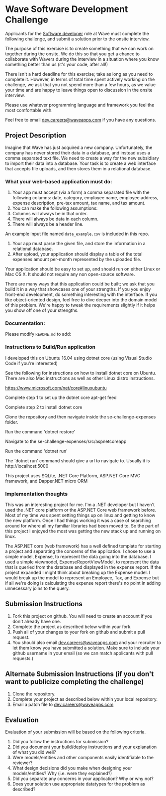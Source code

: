 # Wave Software Development Challenge
Applicants for the [Software developer](https://wave.bamboohr.co.uk/jobs/view.php?id=1) role at Wave must complete the following challenge, and submit a solution prior to the onsite interview. 

The purpose of this exercise is to create something that we can work on together during the onsite. We do this so that you get a chance to collaborate with Wavers during the interview in a situation where you know something better than us (it's your code, after all!) 

There isn't a hard deadline for this exercise; take as long as you need to complete it. However, in terms of total time spent actively working on the challenge, we ask that you not spend more than a few hours, as we value your time and are happy to leave things open to discussion in the onsite interview.

Please use whatever programming language and framework you feel the most comfortable with.

Feel free to email [dev.careers@waveapps.com](dev.careers@waveapps.com) if you have any questions.

## Project Description
Imagine that Wave has just acquired a new company. Unfortunately, the company has never stored their data in a database, and instead uses a comma separated text file. We need to create a way for the new subsidiary to import their data into a database. Your task is to create a web interface that accepts file uploads, and then stores them in a relational database.

### What your web-based application must do:

1. Your app must accept (via a form) a comma separated file with the following columns: date, category, employee name, employee address, expense description, pre-tax amount, tax name, and tax amount.
1. You can make the following assumptions:
 1. Columns will always be in that order.
 2. There will always be data in each column.
 3. There will always be a header line.

 An example input file named `data_example.csv` is included in this repo.

1. Your app must parse the given file, and store the information in a relational database.
1. After upload, your application should display a table of the total expenses amount per-month represented by the uploaded file.

Your application should be easy to set up, and should run on either Linux or Mac OS X. It should not require any non open-source software.

There are many ways that this application could be built; we ask that you build it in a way that showcases one of your strengths. If you you enjoy front-end development, do something interesting with the interface. If you like object-oriented design, feel free to dive deeper into the domain model of this problem. We're happy to tweak the requirements slightly if it helps you show off one of your strengths.

### Documentation:

Please modify `README.md` to add:

### Instructions to Build/Run application

I developed this on Ubuntu 16.04 using dotnet core (using Visual Studio Code if you're interested)

See the following for instructions on how to install dotnet core on Ubuntu. There are also Mac instructions as well as other Linux distro instructions. 

https://www.microsoft.com/net/core#linuxubuntu

Complete step 1 to set up the dotnet core apt-get feed

Complete step 2 to install dotnet core

Clone the repository and then navigate inside the se-challenge-expenses folder.

Run the command 'dotnet restore'

Navigate to the se-challenge-expenses/src/aspnetcoreapp

Run the command 'dotnet run'

The 'dotnet run' command should give a url to navigate to. Usually it is http://localhost:5000

This project uses SQLite, .NET Core Platform, ASP.NET Core MVC framework, and Dapper.NET micro ORM 

### Implementation thoughts

This was an interesting project for me. I'm a .NET developer but I haven't used the .NET core platform or the ASP.NET Core web framework before. Most of my time was spent setting things up on linux and getting to know the new platform. Once I had things working it was a case of searching around for where all my familiar libraries had been moved to. So the part of this project I enjoyed the most was getting the new stack up and running on linux.

The ASP.NET core (web framework) has a well defined template for starting a project and separating the concerns of the application. I chose to use a simple model, Expense, to represent the data going into the database. I used a simple viewmodel, ExpenseReportViewModel, to represent the data that is queried from the database and displayed in the expense report. If the project expanded I might think about breaking up the Expense model. I would break up the model to represent an Employee, Tax, and Expense but if all we're doing is calculating the expense report there's no point in adding unnecessary joins to the query.

## Submission Instructions

1. Fork this project on github. You will need to create an account if you don't already have one.
1. Complete the project as described below within your fork.
1. Push all of your changes to your fork on github and submit a pull request. 
1. You should also email [dev.careers@waveapps.com](dev.careers@waveapps.com) and your recruiter to let them know you have submitted a solution. Make sure to include your github username in your email (so we can match applicants with pull requests.)

## Alternate Submission Instructions (if you don't want to publicize completing the challenge)
1. Clone the repository.
1. Complete your project as described below within your local repository.
1. Email a patch file to [dev.careers@waveapps.com](dev.careers@waveapps.com)

## Evaluation
Evaluation of your submission will be based on the following criteria. 

1. Did you follow the instructions for submission? 
1. Did you document your build/deploy instructions and your explanation of what you did well?
1. Were models/entities and other components easily identifiable to the reviewer? 
1. What design decisions did you make when designing your models/entities? Why (i.e. were they explained?)
1. Did you separate any concerns in your application? Why or why not?
1. Does your solution use appropriate datatypes for the problem as described? 
